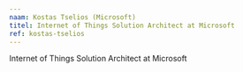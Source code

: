```yaml
---
naam: Kostas Tselios (Microsoft)
titel: Internet of Things Solution Architect at Microsoft
ref: kostas-tselios
---
```

Internet of Things Solution Architect at Microsoft